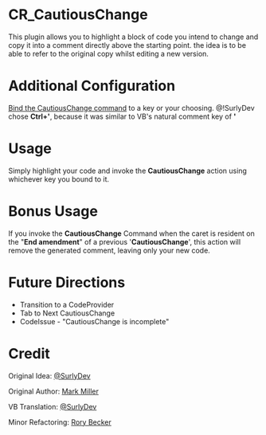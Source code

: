 CR_CautiousChange
=================
This plugin allows you to highlight a block of code you intend to change and copy it into a comment directly above the starting point.
the idea is to be able to refer to the original copy whilst editing a new version.

Additional Configuration
========================

[Bind the CautiousChange command](http://community.devexpress.com/blogs/rorybecker/archive/2010/10/05/binding-keys-in-coderush.aspx) to a key or your choosing.
@!SurlyDev chose **Ctrl+'**, because it was similar to VB's natural comment key of **'**

Usage
=====

Simply highlight your code and invoke the **CautiousChange** action using whichever key you bound to it.

Bonus Usage
===========

If you invoke the **CautiousChange** Command when the caret is resident on the "**End amendment**" of a previous '**CautiousChange**', this action will remove the generated comment, leaving only your new code.

Future Directions
=================

 * Transition to a CodeProvider
 * Tab to Next CautiousChange
 * CodeIssue - "CautiousChange is incomplete"

Credit
======

Original Idea: [@SurlyDev](http://twitter.com/Surlydev)

Original Author: [Mark Miller](http://devexpress.com/mark) 

VB Translation: [@SurlyDev](http://twitter.com/Surlydev)

Minor Refactoring: [Rory Becker](http://devexpress.com/Rory)
